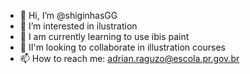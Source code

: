 - 👋 Hi, I’m @shiginhasGG
- 👀 I’m interested in ilustration
- 🌱 I am currently learning to use ibis paint
- 💞️ II'm looking to collaborate in illustration courses 
- 📫 How to reach me: adrian.raguzo@escola.pr.gov.br

<!---
shiginhasGG/shiginhasGG is a ✨ special ✨ repository because its `README.md` (this file) appears on your GitHub profile.
You can click the Preview link to take a look at your changes.
--->
